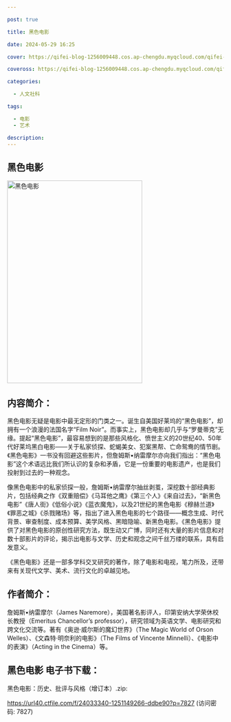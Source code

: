 ```yaml
---

post: true

title: 黑色电影

date: 2024-05-29 16:25

cover: https://qifei-blog-1256009448.cos.ap-chengdu.myqcloud.com/qifei-blog/6569dd3ec458853aef986c25.jpg

coveross: https://qifei-blog-1256009448.cos.ap-chengdu.myqcloud.com/qifei-blog/6569dd3ec458853aef986c25.jpg

categories:

  - 人文社科

tags:

  - 电影
  - 艺术

description:
---
```


## 黑色电影
<img alt="黑色电影 " class="aligncenter loading" data-was-processed="true" decoding="async" fetchpriority="high" height="471" src="https://qifei-blog-1256009448.cos.ap-chengdu.myqcloud.com/qifei-blog/6569dd3ec458853aef986c25.jpg " style="cursor: zoom-in;" width="314"/>

## 内容简介：

黑色电影无疑是电影中最无定形的门类之一。诞生自美国好莱坞的“黑色电影”，却拥有一个浪漫的法国名字“Film Noir”。而事实上，黑色电影却几乎与“罗曼蒂克”无缘。提起“黑色电影”，最容易想到的是那些风格化、愤世主义的20世纪40、50年代好莱坞黑白电影——关于私家侦探、蛇蝎美女、犯案黑帮、亡命鸳鸯的情节剧。《黑色电影》一书没有回避这些影片，但詹姆斯•纳雷摩尔亦向我们指出：“黑色电影”这个术语远比我们所认识的复杂和矛盾，它是一份重要的电影遗产，也是我们投射到过去的一种观念。

像黑色电影中的私家侦探一般，詹姆斯•纳雷摩尔抽丝剥茧，深挖数十部经典影片，包括经典之作《双重赔偿》《马耳他之鹰》《第三个人》《来自过去》，“新黑色电影”《唐人街》《低俗小说》《蓝衣魔鬼》，以及21世纪的黑色电影《穆赫兰道》《罪恶之城》《杀戮赌场》等，指出了进入黑色电影的七个路径——概念生成、时代背景、审查制度、成本预算、美学风格、黑暗隐喻、新黑色电影。《黑色电影》提供了对黑色电影的原创性研究方法，既生动又广博，同时还有大量的影片信息和对数十部影片的评论，揭示出电影与文学、历史和观念之间千丝万缕的联系，具有启发意义。

《黑色电影》还是一部多学科交叉研究的著作，除了电影和电视，笔力所及，还带来有关现代文学、美术、流行文化的卓越见地。

## 作者简介：

詹姆斯•纳雷摩尔（James Naremore），美国著名影评人，印第安纳大学荣休校长教授（Emeritus Chancellor’s professor），研究领域为英语文学、电影研究和跨文化交流等。著有《奥逊·威尔斯的魔幻世界》（The Magic World of Orson Welles）、《文森特·明奈利的电影》（The Films of Vincente Minnelli）、《电影中的表演》（Acting in the Cinema）等。

## 黑色电影 电子书下载：

黑色电影：历史、批评与风格（增订本）.zip: 

https://url40.ctfile.com/f/24033340-1251149266-ddbe90?p=7827 (访问密码: 7827)
